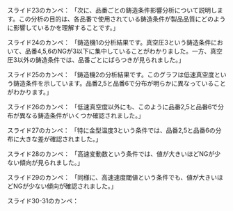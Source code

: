 スライド23のカンペ：
「次に、品番ごとの鋳造条件影響分析について説明します。この分析の目的は、各品番で使用されている鋳造条件が製品品質にどのように影響しているかを理解することです。」

スライド24のカンペ：
「鋳造機1の分析結果です。真空圧3という鋳造条件において、品番4,5,6のNGが3以下に集中していることがわかりました。一方、真空圧3以外の鋳造条件では、品番ごとにばらつきが見られました。」

スライド25のカンペ：
「鋳造機2の分析結果です。このグラフは低速真空度という鋳造条件を示しています。品番2,5と品番6で分布が明らかに異なっていることがわかります。」

スライド26のカンペ：
「低速真空度以外にも、このように品番2,5と品番6で分布が異なる鋳造条件がいくつか確認されました。」

スライド27のカンペ：
「特に金型温度3という条件では、品番2,5と品番6の分布に大きな差が確認されました。」

スライド28のカンペ：
「高速変動数という条件では、値が大きいほどNGが少ない傾向が見られました。」

スライド29のカンペ：
「同様に、高速速度閾値という条件でも、値が大きいほどNGが少ない傾向が確認されました。」

スライド30-31のカンペ：
